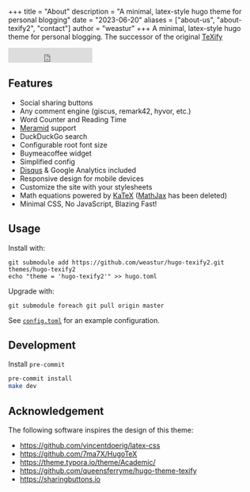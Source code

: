 +++
title = "About"
description = "A minimal, latex-style hugo theme for personal blogging"
date = "2023-06-20"
aliases = ["about-us", "about-texify2", "contact"]
author = "weastur"
+++
A minimal, latex-style hugo theme for personal blogging.
The successor of the original [TeXify](https://github.com/queensferryme/hugo-theme-texify)

<iframe src="https://ghbtns.com/github-btn.html?user=weastur&repo=hugo-texify2&type=star&count=false&size=large" frameborder="0" scrolling="0" width="170" height="30" title="GitHub"></iframe>

## Features

- Social sharing buttons
- Any comment engine (giscus, remark42, hyvor, etc.)
- Word Counter and Reading Time
- [Meramid](https://mermaid.js.org) support
- DuckDuckGo search
- Configurable root font size
- Buymeacoffee widget
- Simplified config
- [Disqus](https://disqus.com/) & Google Analytics included
- Responsive design for mobile devices
- Customize the site with your stylesheets
- Math equations powered by [KaTeX](https://katex.org/)
([MathJax](https://www.mathjax.org/) has been deleted)
- Minimal CSS, No JavaScript, Blazing Fast!

## Usage

Install with:

```
git submodule add https://github.com/weastur/hugo-texify2.git themes/hugo-texify2
echo "theme = 'hugo-texify2'" >> hugo.toml
```

Upgrade with:

```
git submodule foreach git pull origin master
```

See [`config.toml`](https://github.com/weastur/hugo-texify2/blob/master/config.toml)
for an example configuration.

## Development

Install `pre-commit`

```bash
pre-commit install
make dev
```

## Acknowledgement

The following software inspires the design of this theme:

- <https://github.com/vincentdoerig/latex-css>
- <https://github.com/7ma7X/HugoTeX>
- <https://theme.typora.io/theme/Academic/>
- <https://github.com/queensferryme/hugo-theme-texify>
- <https://sharingbuttons.io>

